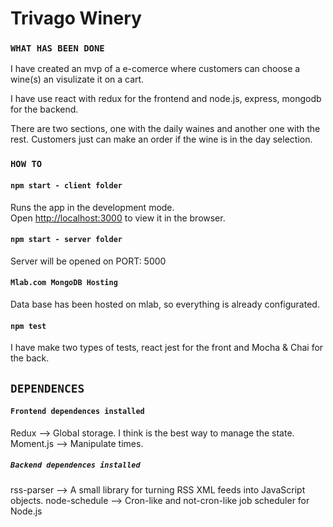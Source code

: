 # Trivago Winery

### `WHAT HAS BEEN DONE`

I have created an mvp of a e-comerce where customers can choose a wine(s) an visulizate it on a cart.

I have use react with redux for the frontend and node.js, express, mongodb for the backend.

There are two sections, one with the daily waines and another one with the rest. Customers just can make an order if the wine is in the day selection.


### `HOW TO`

#### `npm start - client folder`

Runs the app in the development mode.<br>
Open [http://localhost:3000](http://localhost:3000) to view it in the browser.

#### `npm start - server folder`

Server will be opened on PORT: 5000

#### `Mlab.com MongoDB Hosting`

Data base has been hosted on mlab, so everything is already configurated.


#### `npm test`

I have make two types of tests, react jest for the front and Mocha & Chai for the back.

## `DEPENDENCES`

#### `Frontend dependences installed`

Redux --> Global storage. I think is the best way to manage the state.
Moment.js --> Manipulate times.


##### `Backend dependences installed`

rss-parser --> A small library for turning RSS XML feeds into JavaScript objects.
node-schedule -->  Cron-like and not-cron-like job scheduler for Node.js